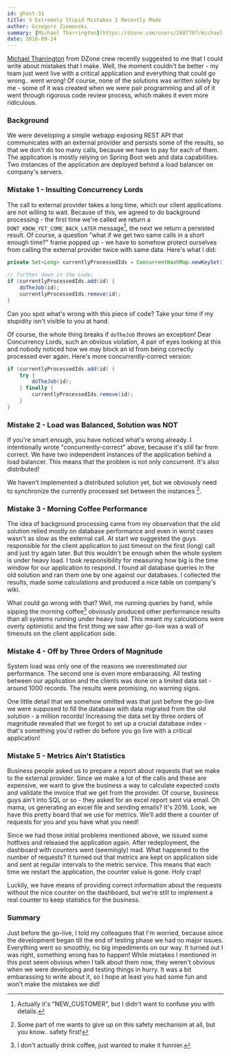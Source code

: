 ```yaml
---
id: ghost-31
title: 5 Extremely Stupid Mistakes I Recently Made
author: Grzegorz Ziemonski
summary: [Michael Tharrington](https://dzone.com/users/2687707/michael-tharrington.html) from DZone crew recently suggested to me that I could write about mistakes that I make. Well, the moment couldn't be better - my team just went live with a critical application and everything that could go wrong.. went wrong! Of course, none of the solutions was written solely by me - some of it was created when we were pair programming and all of it went through rigorous code review process, which makes it even more ridiculous.
date: 2016-09-24
---
```

[Michael Tharrington](https://dzone.com/users/2687707/michael-tharrington.html) from DZone crew recently suggested to me that I could write about mistakes that I make. Well, the moment couldn't be better - my team just went live with a critical application and everything that could go wrong.. went wrong! Of course, none of the solutions was written solely by me - some of it was created when we were pair programming and all of it went through rigorous code review process, which makes it even more ridiculous.

### Background
We were developing a simple webapp exposing REST API that communicates with an external provider and persists some of the results, so that we don't do too many calls, because we have to pay for each of them. The application is mostly relying on Spring Boot web and data capabilities. Two instances of the application are deployed behind a load balancer on company's servers.

### Mistake 1 - Insulting Concurrency Lords
The call to external provider takes a long time, which our client applications are not willing to wait. Because of this, we agreed to do background processing - the first time we're called we return a `DONT_KNOW_YET_COME_BACK_LATER` message[^1], the next we return a persisted result. Of course, a question "what if we get two same calls in a short enough time?" frame popped up - we have to somehow protect ourselves from calling the external provider twice with same data. Here's what I did:

```java
private Set<Long> currentlyProcessedIds = ConcurrentHashMap.newKeySet();

// further down in the code:
if (currentlyProcessedIds.add(id) {
    doTheJob(id);
    currentlyProcessedIds.remove(id);
}
```

Can you spot what's wrong with this piece of code? Take your time if my stupidity isn't visible to you at hand.

Of course, the whole thing breaks if `doTheJob` throws an exception! Dear Concurrency Lords, such an obvious violation, 4 pair of eyes looking at this and nobody noticed how we may block an id from being correctly processed ever again. Here's more concurrently-correct version:

```java
if (currentlyProcessedIds.add(id) {
    try {
        doTheJob(id);
    } finally {
        currentlyProcessedIds.remove(id);
    }
}
```

### Mistake 2 - Load was Balanced, Solution was NOT
If you're smart enough, you have noticed what's wrong already. I intentionally wrote "concurrently-correct" above, because it's still far from correct. We have two independent instances of the application behind a load balancer. This means that the problem is not only concurrent. It's also distributed!

We haven't implemented a distributed solution yet, but we obviously need to synchronize the currently processed set between the instances [^2].

### Mistake 3 - Morning Coffee Performance
The idea of background processing came from my observation that the old solution relied mostly on database performance and even in worst cases wasn't as slow as the external call. At start we suggested the guys responsible for the client application to just timeout on the first (long) call and just try again later. But this wouldn't be enough when the whole system is under heavy load. I took responsibility for measuring how big is the time window for our application to respond. I found all database queries in the old solution and ran them one by one against our databases. I collected the results, made some calculations and produced a nice table on company's wiki.

What could go wrong with that? Well, me running queries by hand, while sipping the morning coffee[^3] obviously produced other performance results than all systems running under heavy load. This meant my calculations were overly optimistic and the first thing we saw after go-live was a wall of timeouts on the client application side.

### Mistake 4 - Off by Three Orders of Magnitude
System load was only one of the reasons we overestimated our performance. The second one is even more embarassing. All testing between our application and the clients was done on a limited data set - around 1000 records. The results were promising, no warning signs.

One little detail that we somehow omitted was that just before the go-live we were supposed to fill the database with data migrated from the old solution - a million records! Increasing the data set by three orders of magnitude revealed that we forgot to set up a crucial database index - that's something you'd rather do before you go live with a critical application!

### Mistake 5 - Metrics Ain't Statistics
Business people asked us to prepare a report about requests that we make to the external provider. Since we make a lot of the calls and these are expensive, we want to give the business a way to calculate expected costs and validate the invoice that we get from the provider. Of course, business guys ain't into SQL or so - they asked for an excel report sent via email. Oh mama, us generating an excel file and sending emails? It's 2016. Look, we have this pretty board that we use for metrics. We'll add there a counter of requests for you and you have what you need!

Since we had those initial problems mentioned above, we issued some hotfixes and released the application again. After redeployment, the dashboard with counters went (seemingly) mad. What happened to the number of requests? It turned out that metrics are kept on application side and sent at regular intervals to the metric service. This means that each time we restart the application, the counter value is gone. Holy crap!

Luckily, we have means of providing correct information about the requests without the nice counter on the dashboard, but we're still to implement a real counter to keep statistics for the business.

### Summary

Just before the go-live, I told my colleagues that I'm worried, because since the development began till the end of testing phase we had no major issues. Everything went so smoothly, no big impediments on our way. It turned out I was right, something wrong has to happen! While mistakes I mentioned in this post seem obvious when I talk about them now, they weren't obvious when we were developing and testing things in hurry. It was a bit embarassing to write about it, so I hope at least you had some fun and won't make the mistakes we did!

[^1]: Actually it's "NEW_CUSTOMER", but I didn't want to confuse you with details.
[^2]: Some part of me wants to give up on this safety mechanism at all, but you know.. safety first!
[^3]: I don't actually drink coffee, just wanted to make it funnier.
